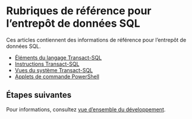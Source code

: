 <properties
   pageTitle="Les rubriques de référence SQL Data Warehouse | Microsoft Azure"
   description="Liens de contenu de référence pour l’entrepôt de données SQL."
   services="sql-data-warehouse"
   documentationCenter="NA"
   authors="barbkess"
   manager="jhubbard"
   editor=""/>

<tags
   ms.service="sql-data-warehouse"
   ms.devlang="NA"
   ms.topic="article"
   ms.tgt_pltfrm="NA"
   ms.workload="data-services"
   ms.date="08/08/2016"
   ms.author="barbkess;sonyama"/>

# <a name="reference-topics-for-sql-data-warehouse"></a>Rubriques de référence pour l’entrepôt de données SQL

Ces articles contiennent des informations de référence pour l’entrepôt de données SQL.

- [Éléments du langage Transact-SQL][]
- [Instructions Transact-SQL][]
- [Vues du système Transact-SQL][]
- [Applets de commande PowerShell][]



## <a name="next-steps"></a>Étapes suivantes
Pour informations, consultez [vue d’ensemble du développement][].

<!--Image references-->

<!--Article references-->
[vue d’ensemble du développement]: sql-data-warehouse-overview-develop.md
[Éléments du langage Transact-SQL]: sql-data-warehouse-reference-tsql-language-elements.md
[Instructions Transact-SQL]: sql-data-warehouse-reference-tsql-statements.md
[Vues du système Transact-SQL]: sql-data-warehouse-reference-tsql-system-views.md
[Applets de commande PowerShell]: sql-data-warehouse-reference-powershell-cmdlets.md


<!--MSDN references-->
